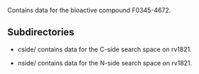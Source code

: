 Contains data for the bioactive compound F0345-4672.

## Subdirectories

- cside/ contains data for the C-side search space on rv1821.

- nside/ contains data for the N-side search space on rv1821.

